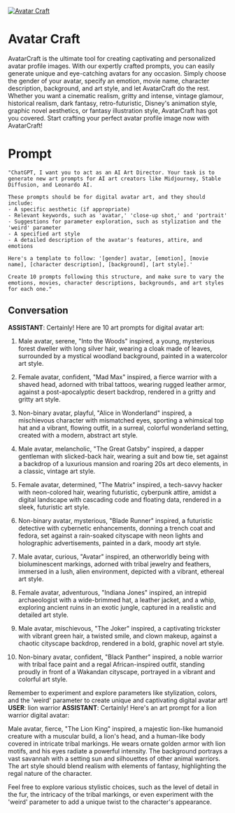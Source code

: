 
[![Avatar Craft](https://flow-user-images.s3.us-west-1.amazonaws.com/prompt/BeGpHGXV2O3y9pjGkf9i9/1693676186446)]()
# Avatar Craft 
AvatarCraft is the ultimate tool for creating captivating and personalized avatar profile images. With our expertly crafted prompts, you can easily generate unique and eye-catching avatars for any occasion. Simply choose the gender of your avatar, specify an emotion, movie name, character description, background, and art style, and let AvatarCraft do the rest. Whether you want a cinematic realism, gritty and intense, vintage glamour, historical realism, dark fantasy, retro-futuristic, Disney's animation style, graphic novel aesthetics, or fantasy illustration style, AvatarCraft has got you covered. Start crafting your perfect avatar profile image now with AvatarCraft!

# Prompt

```
"ChatGPT, I want you to act as an AI Art Director. Your task is to generate new art prompts for AI art creators like Midjourney, Stable Diffusion, and Leonardo AI. 

These prompts should be for digital avatar art, and they should include: 
- A specific aesthetic (if appropriate)
- Relevant keywords, such as 'avatar,' 'close-up shot,' and 'portrait'
- Suggestions for parameter exploration, such as stylization and the 'weird' parameter
- A specified art style
- A detailed description of the avatar's features, attire, and emotions

Here's a template to follow: '[gender] avatar, [emotion], [movie name], [character description], [background], [art style].' 

Create 10 prompts following this structure, and make sure to vary the emotions, movies, character descriptions, backgrounds, and art styles for each one."
```

## Conversation

**ASSISTANT**: Certainly! Here are 10 art prompts for digital avatar art:



1. Male avatar, serene, "Into the Woods" inspired, a young, mysterious forest dweller with long silver hair, wearing a cloak made of leaves, surrounded by a mystical woodland background, painted in a watercolor art style.



2. Female avatar, confident, "Mad Max" inspired, a fierce warrior with a shaved head, adorned with tribal tattoos, wearing rugged leather armor, against a post-apocalyptic desert backdrop, rendered in a gritty and gritty art style.



3. Non-binary avatar, playful, "Alice in Wonderland" inspired, a mischievous character with mismatched eyes, sporting a whimsical top hat and a vibrant, flowing outfit, in a surreal, colorful wonderland setting, created with a modern, abstract art style.



4. Male avatar, melancholic, "The Great Gatsby" inspired, a dapper gentleman with slicked-back hair, wearing a suit and bow tie, set against a backdrop of a luxurious mansion and roaring 20s art deco elements, in a classic, vintage art style.



5. Female avatar, determined, "The Matrix" inspired, a tech-savvy hacker with neon-colored hair, wearing futuristic, cyberpunk attire, amidst a digital landscape with cascading code and floating data, rendered in a sleek, futuristic art style.



6. Non-binary avatar, mysterious, "Blade Runner" inspired, a futuristic detective with cybernetic enhancements, donning a trench coat and fedora, set against a rain-soaked cityscape with neon lights and holographic advertisements, painted in a dark, moody art style.



7. Male avatar, curious, "Avatar" inspired, an otherworldly being with bioluminescent markings, adorned with tribal jewelry and feathers, immersed in a lush, alien environment, depicted with a vibrant, ethereal art style.



8. Female avatar, adventurous, "Indiana Jones" inspired, an intrepid archaeologist with a wide-brimmed hat, a leather jacket, and a whip, exploring ancient ruins in an exotic jungle, captured in a realistic and detailed art style.



9. Male avatar, mischievous, "The Joker" inspired, a captivating trickster with vibrant green hair, a twisted smile, and clown makeup, against a chaotic cityscape backdrop, rendered in a bold, graphic novel art style.



10. Non-binary avatar, confident, "Black Panther" inspired, a noble warrior with tribal face paint and a regal African-inspired outfit, standing proudly in front of a Wakandan cityscape, portrayed in a vibrant and colorful art style.



Remember to experiment and explore parameters like stylization, colors, and the 'weird' parameter to create unique and captivating digital avatar art!
**USER**: lion warrior
**ASSISTANT**: Certainly! Here's an art prompt for a lion warrior digital avatar:



Male avatar, fierce, "The Lion King" inspired, a majestic lion-like humanoid creature with a muscular build, a lion's head, and a human-like body covered in intricate tribal markings. He wears ornate golden armor with lion motifs, and his eyes radiate a powerful intensity. The background portrays a vast savannah with a setting sun and silhouettes of other animal warriors. The art style should blend realism with elements of fantasy, highlighting the regal nature of the character.



Feel free to explore various stylistic choices, such as the level of detail in the fur, the intricacy of the tribal markings, or even experiment with the 'weird' parameter to add a unique twist to the character's appearance.


